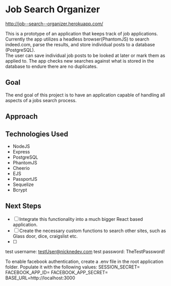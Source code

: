 # Job Search Organizer
http://job--search--organizer.herokuapp.com/


This is a prototype of an application that keeps track of job applications.
Currently the app utilizes a headless browser(PhantomJS) to search indeed.com, parse the results, and store individual posts to a database (PostgreSQL).  
The user can save individual job posts to be looked at later or mark them as applied to.
The app checks new searches against what is stored in the database to endure there are no duplicates.
## Goal
The end goal of this project is to have an application capable of handling all aspects of a jobs search process.

## Approach

## Technologies Used
* NodeJS
* Express
* PostgreSQL
* PhantomJS
* Cheerio
* EJS
* PassportJS
* Sequelize
* Bcrypt

## Next Steps
- [ ] Integrate this functionality into a much bigger React based application.
- [ ] Create the necessary custom functions to search other sites, such as Glass door, dice, craigslist etc.
- [ ]  


test username: testUser@nicknedev.com
test password: TheTestPassword!

To enable facebook authentication, create a .env file in the root application folder. Populate it with the following values: 
SESSION_SECRET=
FACEBOOK_APP_ID=
FACEBOOK_APP_SECRET=
BASE_URL=http://localhost:3000
